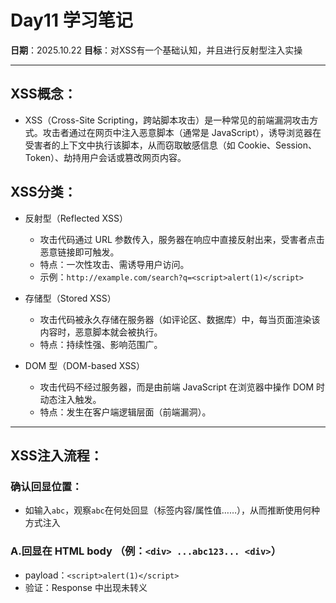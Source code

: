 # Day11 学习笔记

**日期**：2025.10.22
**目标**：对XSS有一个基础认知，并且进行反射型注入实操

---

## XSS概念：
- XSS（Cross-Site Scripting，跨站脚本攻击）是一种常见的前端漏洞攻击方式。攻击者通过在网页中注入恶意脚本（通常是 JavaScript），诱导浏览器在受害者的上下文中执行该脚本，从而窃取敏感信息（如 Cookie、Session、Token）、劫持用户会话或篡改网页内容。

## XSS分类：
- 反射型（Reflected XSS）
	- 攻击代码通过 URL 参数传入，服务器在响应中直接反射出来，受害者点击恶意链接即可触发。
	- 特点：一次性攻击、需诱导用户访问。
	- 示例：`http://example.com/search?q=<script>alert(1)</script>`

- 存储型（Stored XSS）
	- 攻击代码被永久存储在服务器（如评论区、数据库）中，每当页面渲染该内容时，恶意脚本就会被执行。
	- 特点：持续性强、影响范围广。

- DOM 型（DOM-based XSS）
	- 攻击代码不经过服务器，而是由前端 JavaScript 在浏览器中操作 DOM 时动态注入触发。
	- 特点：发生在客户端逻辑层面（前端漏洞）。

---  

## XSS注入流程：

### 确认回显位置：
- 如输入`abc`，观察`abc`在何处回显（标签内容/属性值……），从而推断使用何种方式注入

### A.回显在 HTML body （例：`<div> ...abc123... <div>`）
- payload：`<script>alert(1)</script>`
- 验证：Response 中出现未转义 <script> → Forward 到浏览器看是否自动弹窗。
- 若被转义（看到 `&lt;script&gt;`） → 走 B 或 C。

### B.回显在 HTML 属性值（例：`<input value="abc123">`）
- payload（闭合引号 + 注入事件）：
	- 双引号情况（常见）：`" onmouseover=alert(1) x="`
	- 单引号情况：`' onmouseover=alert(1) x='`
- 说明：第一个引号关闭原属性，空格分隔新属性，x= 用作占位/重开属性值。
- 验证：Response 中出现类似 <input ... value="" onmouseover=alert(1) x=""> 
- 若输入的 `" `被转码/乱码（看到 `&quot; / â`） → 改用 C（img onerror）或 URL-encode 你的引号再试。

### C. 当 `<script>` 被过滤或 `<` 被转义（看到 `&lt;`）
- payload：`<img src=x onerror=alert(1)>`（图片加载失败会立即触发，无需交互）
- 验证：Response 中出现未转义 `<img src=x onerror=alert(1)>` → Forward 到浏览器看弹窗。
- 若 onerror 被过滤 → 试 D。

### 快速决策树：
- body → `<script>`；
- 被转义 → `img onerror`；
- 属性 → `闭合注入 (" onmouseover=... x=")`；
- 严格过滤 → `svg onload / 编码绕过`。

### 常用 payload 速查（便于复制）：
- `<script>alert(1)</script>`
- `<img src=x onerror=alert(1)>`
- `" onmouseover=alert(1) x=" / ' onmouseover=alert(1) x='`
- `<svg onload=alert(1)>`
- `javascript:alert(1)（href 情况）`


### 名词解释：
- 回显（Echo）：服务器把你输入的内容再输出响应给你
- alert(pattern)：浏览器的调试函数，函数被调用时会出现一个弹窗，弹窗的内容为括号内的pattern